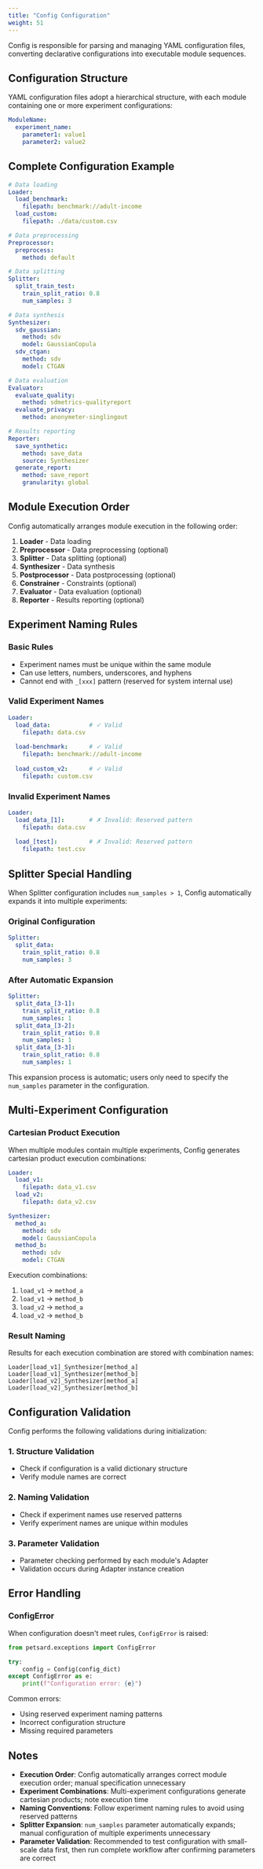 ```yaml
---
title: "Config Configuration"
weight: 51
---
```


Config is responsible for parsing and managing YAML configuration files, converting declarative configurations into executable module sequences.

## Configuration Structure

YAML configuration files adopt a hierarchical structure, with each module containing one or more experiment configurations:

```yaml
ModuleName:
  experiment_name:
    parameter1: value1
    parameter2: value2
```

## Complete Configuration Example

```yaml
# Data loading
Loader:
  load_benchmark:
    filepath: benchmark://adult-income
  load_custom:
    filepath: ./data/custom.csv

# Data preprocessing
Preprocessor:
  preprocess:
    method: default

# Data splitting
Splitter:
  split_train_test:
    train_split_ratio: 0.8
    num_samples: 3

# Data synthesis
Synthesizer:
  sdv_gaussian:
    method: sdv
    model: GaussianCopula
  sdv_ctgan:
    method: sdv
    model: CTGAN

# Data evaluation
Evaluator:
  evaluate_quality:
    method: sdmetrics-qualityreport
  evaluate_privacy:
    method: anonymeter-singlingout

# Results reporting
Reporter:
  save_synthetic:
    method: save_data
    source: Synthesizer
  generate_report:
    method: save_report
    granularity: global
```

## Module Execution Order

Config automatically arranges module execution in the following order:

1. **Loader** - Data loading
2. **Preprocessor** - Data preprocessing (optional)
3. **Splitter** - Data splitting (optional)
4. **Synthesizer** - Data synthesis
5. **Postprocessor** - Data postprocessing (optional)
6. **Constrainer** - Constraints (optional)
7. **Evaluator** - Data evaluation (optional)
8. **Reporter** - Results reporting (optional)

## Experiment Naming Rules

### Basic Rules

- Experiment names must be unique within the same module
- Can use letters, numbers, underscores, and hyphens
- Cannot end with `_[xxx]` pattern (reserved for system internal use)

### Valid Experiment Names

```yaml
Loader:
  load_data:           # ✓ Valid
    filepath: data.csv
  
  load-benchmark:      # ✓ Valid
    filepath: benchmark://adult-income
  
  load_custom_v2:      # ✓ Valid
    filepath: custom.csv
```

### Invalid Experiment Names

```yaml
Loader:
  load_data_[1]:       # ✗ Invalid: Reserved pattern
    filepath: data.csv
  
  load_[test]:         # ✗ Invalid: Reserved pattern
    filepath: test.csv
```

## Splitter Special Handling

When Splitter configuration includes `num_samples > 1`, Config automatically expands it into multiple experiments:

### Original Configuration

```yaml
Splitter:
  split_data:
    train_split_ratio: 0.8
    num_samples: 3
```

### After Automatic Expansion

```yaml
Splitter:
  split_data_[3-1]:
    train_split_ratio: 0.8
    num_samples: 1
  split_data_[3-2]:
    train_split_ratio: 0.8
    num_samples: 1
  split_data_[3-3]:
    train_split_ratio: 0.8
    num_samples: 1
```

This expansion process is automatic; users only need to specify the `num_samples` parameter in the configuration.

## Multi-Experiment Configuration

### Cartesian Product Execution

When multiple modules contain multiple experiments, Config generates cartesian product execution combinations:

```yaml
Loader:
  load_v1:
    filepath: data_v1.csv
  load_v2:
    filepath: data_v2.csv

Synthesizer:
  method_a:
    method: sdv
    model: GaussianCopula
  method_b:
    method: sdv
    model: CTGAN
```

Execution combinations:
1. `load_v1` → `method_a`
2. `load_v1` → `method_b`
3. `load_v2` → `method_a`
4. `load_v2` → `method_b`

### Result Naming

Results for each execution combination are stored with combination names:

```
Loader[load_v1]_Synthesizer[method_a]
Loader[load_v1]_Synthesizer[method_b]
Loader[load_v2]_Synthesizer[method_a]
Loader[load_v2]_Synthesizer[method_b]
```

## Configuration Validation

Config performs the following validations during initialization:

### 1. Structure Validation
- Check if configuration is a valid dictionary structure
- Verify module names are correct

### 2. Naming Validation
- Check if experiment names use reserved patterns
- Verify experiment names are unique within modules

### 3. Parameter Validation
- Parameter checking performed by each module's Adapter
- Validation occurs during Adapter instance creation

## Error Handling

### ConfigError

When configuration doesn't meet rules, `ConfigError` is raised:

```python
from petsard.exceptions import ConfigError

try:
    config = Config(config_dict)
except ConfigError as e:
    print(f"Configuration error: {e}")
```

Common errors:
- Using reserved experiment naming patterns
- Incorrect configuration structure
- Missing required parameters

## Notes

- **Execution Order**: Config automatically arranges correct module execution order; manual specification unnecessary
- **Experiment Combinations**: Multi-experiment configurations generate cartesian products; note execution time
- **Naming Conventions**: Follow experiment naming rules to avoid using reserved patterns
- **Splitter Expansion**: `num_samples` parameter automatically expands; manual configuration of multiple experiments unnecessary
- **Parameter Validation**: Recommended to test configuration with small-scale data first, then run complete workflow after confirming parameters are correct
